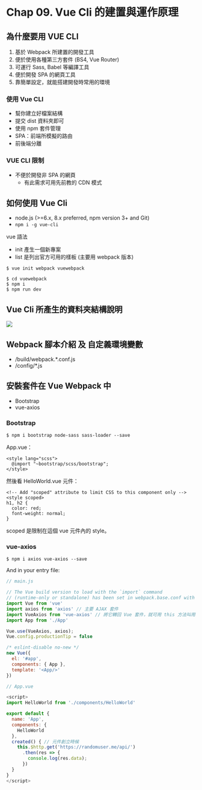 # Chap 09. Vue Cli 的建置與運作原理

## 為什麼要用 VUE CLI

1. 基於 Webpack 所建置的開發工具
2. 便於使用各種第三方套件 (BS4, Vue Router)
3. 可運行 Sass, Babel 等編譯工具
4. 便於開發 SPA 的網頁工具
5. 靠簡單設定，就能搭建開發時常用的環境

### 使用 Vue CLI

- 幫你建立好檔案結構
- 提交 dist 資料夾即可
- 使用 npm 套件管理
- SPA：前端所模擬的路由
- 前後端分離

### VUE CLI 限制

- 不便於開發非 SPA 的網頁
  - 有此需求可用先前教的 CDN 模式

## 如何使用 Vue Cli

- node.js (>=6.x, 8.x preferred, npm version 3+ and Git)
- `npm i -g vue-cli`

vue 語法

- init 產生一個新專案
- list 是列出官方可用的樣板 (主要用 webpack 版本)

```shell
$ vue init webpack vuewebpack
```

```shell
$ cd vuewebpack
$ npm i
$ npm run dev
```

## Vue Cli 所產生的資料夾結構說明

![](https://imgur.com/HNbX3l7.png)

## Webpack 腳本介紹 及 自定義環境變數

- /build/webpack.*.conf.js
- /config/*.js

## 安裝套件在 Vue Webpack 中

- Bootstrap
- vue-axios

### Bootstrap

```shell
$ npm i bootstrap node-sass sass-loader --save
```

App.vue：

```vue
<style lang="scss">
  @import "~bootstrap/scss/bootstrap";
</style>
```

然後看 HelloWorld.vue 元件：

```vue
<!-- Add "scoped" attribute to limit CSS to this component only -->
<style scoped>
h1, h2 {
  color: red;
  font-weight: normal;
}
```

scoped 是限制在這個 vue 元件內的 style。

### vue-axios

```shell
$ npm i axios vue-axios --save
```

And in your entry file:

```javascript
// main.js

// The Vue build version to load with the `import` command
// (runtime-only or standalone) has been set in webpack.base.conf with an alias.
import Vue from 'vue'
import axios from 'axios' // 主要 AJAX 套件
import VueAxios from 'vue-axios' // 將它轉回 Vue 套件，就可用 this 方法叫用
import App from './App'

Vue.use(VueAxios, axios);
Vue.config.productionTip = false

/* eslint-disable no-new */
new Vue({
  el: '#app',
  components: { App },
  template: '<App/>'
})
```

```javascript
// App.vue

<script>
import HelloWorld from './components/HelloWorld'

export default {
  name: 'App',
  components: {
    HelloWorld
  },
  created() { // 元件創立時候
    this.$http.get('https://randomuser.me/api/')
      .then(res => {
        console.log(res.data);
      })
  }
}
</script>
```
